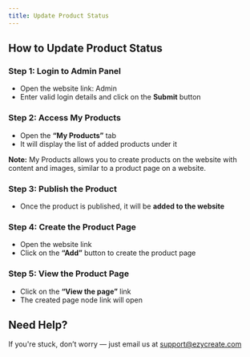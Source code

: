 ```yaml
---
title: Update Product Status
---
```

## **How to Update Product Status**

### **Step 1: Login to Admin Panel**

* Open the website link: Admin
  **[
  ](https://admin.ezycreate.com/)**
* Enter valid login details and click on the **Submit** button

### **Step 2: Access My Products**

* Open the **“My Products”** tab
* It will display the list of added products under it

**Note:**
 My Products allows you to create products on the website with content and images, similar to a product page on a website.

### **Step 3: Publish the Product**

* Once the product is published, it will be **added to the website**

### **Step 4: Create the Product Page**

* Open the website link
* Click on the **“Add”** button to create the product page

### **Step 5: View the Product Page**

* Click on the **“View the page”** link
* The created page node link will open




## **Need Help?**

If you're stuck, don’t worry — just email us at [support@ezycreate.com](support@ezycreate.com)
